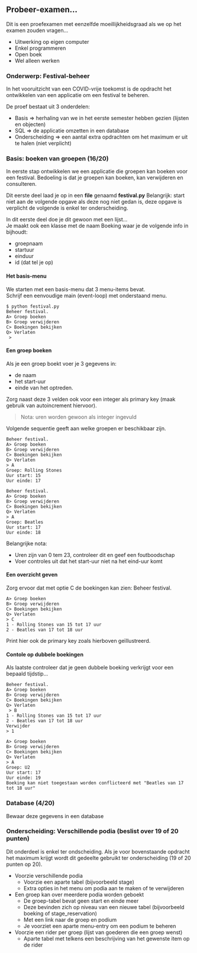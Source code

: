## Probeer-examen...

Dit is een proefexamen met eenzelfde moeillijkheidsgraad als we op het examen zouden vragen...

* Uitwerking op eigen computer
* Enkel programmeren
* Open boek
* Wel alleen werken

### Onderwerp: Festival-beheer

In het vooruitzicht van een COVID-vrije toekomst is de opdracht het ontwikkelen van een applicatie om een
festival te beheren.  

De proef bestaat uit 3 onderdelen:

* Basis => herhaling van we in het eerste semester hebben gezien (lijsten en objecten)
* SQL => de applicatie omzetten in een database
* Onderscheiding => een aantal extra opdrachten om het maximum er uit te halen (niet verplicht)

### Basis: boeken van groepen (16/20)

In eerste stap ontwikkelen we een applicatie die groepen kan boeken voor een festival.
Bedoeling is dat je groepen kan boeken, kan verwijderen en consulteren.

Dit eerste deel laad je op in een **file** genaamd **festival.py**
Belangrijk: start niet aan de volgende opgave als deze nog niet gedan is, deze opgave is verplicht de volgende
is enkel ter onderscheiding.

In dit eerste deel doe je dit gewoon met een lijst...  
Je maakt ook een klasse met de naam Boeking waar je de volgende info in bijhoudt:

* groepnaam
* startuur
* einduur
* id (dat tel je op)


#### Het basis-menu

We starten met een basis-menu dat 3 menu-items bevat.  
Schrijf een eenvoudige main (event-loop) met onderstaand menu.

~~~
$ python festival.py
Beheer festival.
A> Groep boeken
B> Groep verwijderen
C> Boekingen bekijken
Q> Verlaten
 > 
~~~

#### Een groep boeken

Als je een groep boekt voer je 3 gegevens in:

* de naam
* het start-uur
* einde van het optreden.

Zorg naast deze 3 velden ook voor een integer als primary key (maak gebruik van autoincrement hiervoor).

> Nota: uren worden gewoon als integer ingevuld

Volgende sequentie geeft aan welke groepen er beschikbaar zijn.

~~~
Beheer festival.
A> Groep boeken
B> Groep verwijderen
C> Boekingen bekijken
Q> Verlaten
> A
Groep: Rolling Stones
Uur start: 15
Uur einde: 17

Beheer festival.
A> Groep boeken
B> Groep verwijderen
C> Boekingen bekijken
Q> Verlaten
> A
Groep: Beatles
Uur start: 17
Uur einde: 18
~~~

Belangrijke nota:

* Uren zijn van 0 tem 23, controleer dit en geef een foutboodschap
* Voer controles uit dat het start-uur niet na het eind-uur komt

#### Een overzicht geven

Zorg ervoor dat met optie C de boekingen kan zien:
Beheer festival.

~~~
A> Groep boeken
B> Groep verwijderen
C> Boekingen bekijken
Q> Verlaten
> C
1 - Rolling Stones van 15 tot 17 uur
2 - Beatles van 17 tot 18 uur
~~~

Print hier ook de primary key zoals hierboven geïllustreerd.

#### Contole op dubbele boekingen

Als laatste controleer dat je geen dubbele boeking verkrijgt voor een bepaald tijdstip...

~~~
Beheer festival.
A> Groep boeken
B> Groep verwijderen
C> Boekingen bekijken
Q> Verlaten
 > B
1 - Rolling Stones van 15 tot 17 uur
2 - Beatles van 17 tot 18 uur
Verwijder
> 1

A> Groep boeken
B> Groep verwijderen
C> Boekingen bekijken
Q> Verlaten
> A
Groep: U2
Uur start: 17
Uur einde: 19
Boeking kan niet toegestaan worden conflicteerd met "Beatles van 17 tot 18 uur"
~~~

### Database (4/20)

Bewaar deze gegevens in een database

### Onderscheiding: Verschillende podia (beslist over 19 of 20 punten)

Dit onderdeel is enkel ter ondscheiding.
Als je voor bovenstaande opdracht het maximum krijgt wordt dit gedeelte gebruikt ter onderscheiding
(19 of 20 punten op 20).

* Voorzie verschillende podia
	* Voorzie een aparte tabel (bijvoorbeeld stage)
	* Extra opties in het menu om podia aan te maken of te verwijderen
* Een groep kan over meerdere podia worden geboekt
	* De groep-tabel bevat geen start en einde meer
	* Deze bevinden zich op niveau van een nieuwe tabel (bijvoorbeeld boeking of stage_reservation)
	* Met een link naar de groep en podium
	* Je voorziet een aparte menu-entry om een podium te beheren
* Voorzie een rider per groep (lijst van goederen die een groep wenst)
	* Aparte tabel met telkens een beschrijving van het gewenste item op de rider